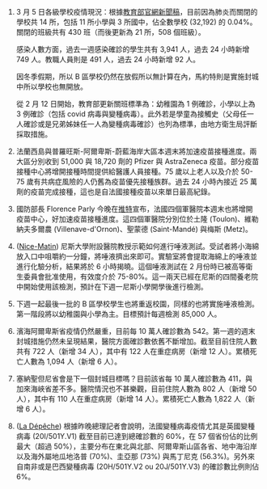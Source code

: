 1. 3 月 5 日各級學校疫情現況：根據[教育部官網新聞稿](http://bit.ly/3rkYSbV)，目前因為肺炎而關閉的學校共 14 所，包括 11 所小學與 3 所國中，佔全數學校 (32,192) 的 0.04%。關閉的班級共有 430 班（而後更新為 21 所，508 個班級）。

   感染人數方面，過去一週感染確診的學生共有 3,941 人，過去 24 小時新增 749 人。教職人員則是 491 人，過去 24 小時新增 92 人。
   
   因冬季假期，所以 B 區學校仍然在放假所以無計算在內，馬約特則是實施封城中所以學校也無開放。
   
   從 2 月 12 日開始，教育部更新關班標準為：幼稚園為 1 例確診，小學以上為 3 例確診（包括 covid 病毒與變種病毒）。此外若是學童為接觸史（父母任一人確診或是兄弟姊妹任一人為變種病毒確診）也列為標準，由地方衛生局評斷採取措施。
1. 法蘭西島與普羅旺斯-阿爾卑斯-蔚藍海岸大區本週末將加速疫苗接種進度。兩大區分別收到 51,000 與 18,720 劑的 Pfizer 與 AstraZeneca 疫苗。部分疫苗接種中心將增開接種時間提供給醫護人員接種。75 歲以上老人以及介於 50-75 歲有共病症風險的人仍舊為疫苗優先接種族群。過去 24 小時內接近 25 萬劑的疫苗完成接種，這也是自法國接種疫苗以來單日最高紀錄。
1. 國防部長 Florence Parly 今晚在[推特](https://bit.ly/3bgsgdE)宣布，法國四個軍醫院本週末也將增開疫苗中心，好加速疫苗接種進度。這四個軍醫院分別位於土隆 (Toulon)、維勒納夫多爾農 (Villenave-d'Ornon)、聖蒙德 (Saint-Mandé) 與梅斯 (Metz)。
1. ([Nice-Matin](http://bit.ly/3c0TOmq)) 尼斯大學附設醫院教授示範如何進行唾液測試。受試者將小海綿放入口中咀嚼約一分鐘，將唾液擠出來即可。實驗室將會提取海綿上的唾液並進行化驗分析，結果將於 6 小時揭曉。這個唾液測試在 2 月份時已被高等衛生委員會批准使用，有效度介於 75-80%。這一兩天已經在尼斯的四間養老院中開始使用該檢測，預計在下週一尼斯小學開學後進行檢測。
1. 下週一起最後一批的 B 區學校學生也將重返校園，同樣的也將實施唾液檢測。第一階段將以幼稚園與小學為主。目標預計每週檢測 85,000 人。
1. 濱海阿爾卑斯省疫情仍然嚴重，目前每 10 萬人確診數為 542。第一週的週末封城措施仍然未呈現結果，醫院方面確診數依舊不斷增加。截至目前住院人數共有 722 人（新增 34 人），其中有 122 人在重症病房（新增 12 人）。累積死亡人數為 1,094 人（新增 6 人）。
1. 塞納聖但尼省會是下一個封城目標嗎？目前該省每 10 萬人確診數為 411，與加來海峽省差不多。醫院情況也不甚樂觀，目前住院人數為 802 人（新增 50 人），其中有 110 人在重症病房（新增 14 人）。累積死亡人數為 1,822 人（新增 6 人）。
1.  ([La Dépêche](http://bit.ly/3rmochD)) 根據昨晚總理記者會說明，法國變種病毒疫情尤其是英國變種病毒 (20I/501Y.V1) 截至目前已達到總確診數的 60%，在 57 個省份佔的比例最大（超過 50%），主要分布在東北與北部、阿爾卑斯山區各省、地中海沿岸以及海外屬地瓜地洛普 (70%)、圭亞那 (73%) 與馬丁尼克 (56.3%)。另外來自南非或是巴西變種病毒 (20H/501Y.V2 ou 20J/501Y.V3) 的確診數比例則佔 6%。